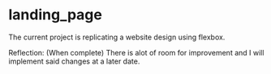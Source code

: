 # landing_page

The current project is replicating a website design using flexbox.

Reflection: (When complete)
There is alot of room for improvement and I will implement said changes at a later date.
